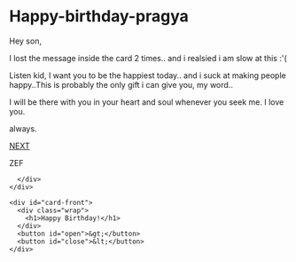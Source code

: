 # Happy-birthday-pragya

<didivv id="card">
    <div id="card-inside">
      <div class="wrap">
        <p>Hey son,</p>
        <p>I lost the message inside the card 2 times.. and i realsied i am slow at this :'( </p>
        <p>Listen kid, I want you to be the happiest today.. and i suck at making people happy..This is probably the only gift i can give you, my word..</p>
        <p>I will be there with you in your heart and soul whenever you seek me.
          I love you.
        </p>
        <p>always.</p>
        <p><a href="http://pandey47.0fees.us/index4.html">NEXT</a></p>
        <p class="signed">ZEF</p>
        
      </div>
    </div>

    <div id="card-front">
      <div class="wrap">
        <h1>Happy Birthday!</h1>
      </div>
      <button id="open">&gt;</button>
      <button id="close">&lt;</button>
    </div>
  </div>
